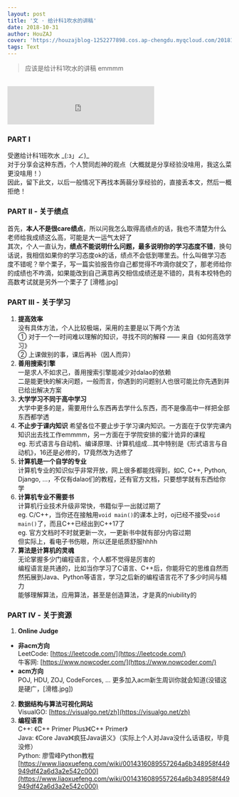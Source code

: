 ```yaml
---
layout: post
title: '文 · 给计科1吹水的讲稿'
date: 2018-10-31
author: HouZAJ
cover: 'https://houzajblog-1252277898.cos.ap-chengdu.myqcloud.com/20181022%20Problem1022/20181022-01.png'
tags: Text
---
```


> 应该是给计科1吹水的讲稿 emmmm

<br>

<iframe type="text/html" src="http://music.163.com/outchain/player?type=2&id=475774775&auto=0&height=66" frameborder="no" border="0" marginwidth="0" marginheight="0" width="330" height="86"></iframe>      

<br>

### PART I
受邀给计科1班吹水 \_(:з」∠)\_  
对于分享会这种东西，个人赞同彪神的观点（大概就是分享经验没啥用，我这么菜更没啥用！）  
因此，留下此文，以后一般情况下再找本蒟蒻分享经验的，直接丢本文，然后一概拒绝！  

### PART II - 关于绩点  
首先，**本人不是很care绩点**，所以问我怎么取得高绩点的话，我也不清楚为什么老师给我成绩这么高，可能是大一运气太好了  
其次，个人一直认为，**绩点不能说明什么问题，最多说明你的学习态度不错**，换句话说，我相信如果你的学习态度ok的话，绩点不会低到哪里去。什么叫做学习态度不错呢？举个栗子，写一篇实验报告你自己都觉得不咋滴你就交了，那老师给你的成绩也不咋滴，如果能改到自己满意再交相信成绩还是不错的，具有本校特色的高数考试就是另外一个栗子了 \[滑稽.jpg\]  

### PART III - 关于学习
1. **提高效率**  
没有具体方法，个人比较极端，采用的主要是以下两个方法  
① 对于一个一时间难以理解的知识，寻找不同的解释 —— 来自《如何高效学习》  
② 上课做别的事，课后再补（因人而异）  
2. **善用搜索引擎**  
一是求人不如求己，善用搜索引擎能减少对dalao的依赖  
二是能更快的解决问题，一般而言，你遇到的问题别人也很可能比你先遇到并已给出解决方案  
3. **大学学习不同于高中学习**  
大学中更多的是，需要用什么东西再去学什么东西，而不是像高中一样把全部东西都学透  
3. **不止步于课内知识**
希望各位不要止步于学习课内知识。一方面在于仅学完课内知识出去找工作emmmm，另一方面在于学院安排的蜜汁诡异的课程  
eg. 形式语言与自动机、编译原理、计算机组成...其中特别是《形式语言与自动机》，16还是必修的，17竟然改为选修了  
4. **计算机是一个自学的专业**  
计算机专业的知识似乎非常开放，网上很多都能找得到，如C, C++, Python, Django, ...，不仅有dalao们的教程，还有官方文档，只要想学就有东西给你学  
5. **计算机专业不需要书**  
计算机行业技术升级非常快，书籍似乎一出就过期了  
eg. C/C++，当你还在接触用`void main()`的课本上时，oj已经不接受`void main()`了，而且C++已经出到C++17了  
eg. 官方文档时不时就更新一次，一更新书中就有部分内容过期  
但实际上，看电子书伤眼，所以还是纸质舒服hhhh  
6. **算法是计算机的灵魂**  
无论掌握多少门编程语言，个人都不觉得是厉害的  
编程语言是共通的，比如当你学习了C语言、C++后，你能将它的思维自然而然拓展到Java、Python等语言，学习之后新的编程语言花不了多少时间与精力  
能够理解算法，应用算法，甚至是创造算法，才是真的niubility的  

### PART IV - 关于资源
1. **Online Judge**  
  - **非acm方向**  
  LeetCode: [https://leetcode.com/](https://leetcode.com/)  
  牛客网: [https://www.nowcoder.com/](https://www.nowcoder.com/)  
  - **acm方向**  
  POJ, HDU, ZOJ, CodeForces, ...
  更多加入acm新生周训你就会知道\(没错这是硬广，\[滑稽.jpg\]\)  
2. **数据结构与算法可视化网站**  
  VisualGO: [https://visualgo.net/zh](https://visualgo.net/zh)  
3. **编程语言**  
  C++: 《C++ Primer Plus》《C++ Primer》  
  Java: 《Core Java》《疯狂Java讲义》（实际上个人对Java没什么话语权，毕竟没修）  
  Python: 廖雪峰Python教程 [https://www.liaoxuefeng.com/wiki/0014316089557264a6b348958f449949df42a6d3a2e542c000](https://www.liaoxuefeng.com/wiki/0014316089557264a6b348958f449949df42a6d3a2e542c000)  
